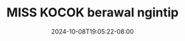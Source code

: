 --- 
title: "MISS KOCOK  berawal ngintip"
description: "nonton  video bokep MISS KOCOK  berawal ngintip durasi panjang   new"
date: 2024-10-08T19:05:22-08:00
file_code: "glgtfg5yd07u"
draft: false
cover: "quomxhqsxguomtkz.jpg"
tags: ["MISS", "KOCOK", "berawal", "ngintip", "bokep-indo", "bokep-viral", "bokep-ig"]
length: 865
fld_id: "1483075"
foldername: "A Miss kocok"
categories: ["A Miss kocok"]
views: 3
---